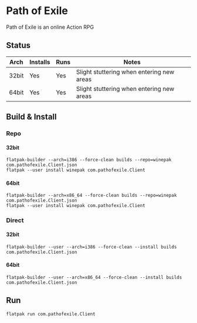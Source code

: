 # Path of Exile
Path of Exile is an online Action RPG

## Status

| Arch  | Installs | Runs | Notes |
| ----- | -------- | ---- | ----- |
| 32bit | Yes      | Yes  | Slight stuttering when entering new areas |
| 64bit | Yes      | Yes  | Slight stuttering when entering new areas |

## Build & Install
### Repo
#### 32bit

    flatpak-builder --arch=i386 --force-clean builds --repo=winepak com.pathofexile.Client.json
    flatpak --user install winepak com.pathofexile.Client
    
#### 64bit

    flatpak-builder --arch=x86_64 --force-clean builds --repo=winepak com.pathofexile.Client.json
    flatpak --user install winepak com.pathofexile.Client

### Direct
#### 32bit

    flatpak-builder --user --arch=i386 --force-clean --install builds com.pathofexile.Client.json
    
#### 64bit

    flatpak-builder --user --arch=x86_64 --force-clean --install builds com.pathofexile.Client.json

## Run

    flatpak run com.pathofexile.Client

